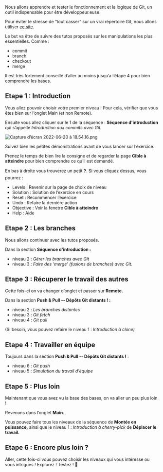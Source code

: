 Nous allons apprendre et tester le fonctionnement et la logique de Git, un outil indispensable pour être développeur.euse.

Pour éviter le stresse de “tout casser” sur un vrai répertoire Git, nous allons utiliser [ce site](https://learngitbranching.js.org/?locale=fr_FR).

Le but va être de suivre des tutos proposés sur les manipulations les plus essentielles. Comme :

- commit
- branch
- checkout
- merge

Il est très fortement conseillé d’aller au moins jusqu’a l’étape 4 pour bien comprendre les bases.

## Etape 1 : Introduction

Vous allez pouvoir choisir votre premier niveau ! Pour cela, vérifier que vous êtes bien sur l’onglet Main (et non Remote).

Ensuite vous allez cliquer sur le 1 de la séquence : **Séquence d'introduction** qui s’appelle *Introduction aux commits avec Git.*

![Capture d’écran 2022-06-20 à 18.54.16.png](https://s3-us-west-2.amazonaws.com/secure.notion-static.com/7750eeb2-1378-4cc2-9d0d-ac5102db63ec/Capture_decran_2022-06-20_a_18.54.16.png)

Suivez bien les petites démonstrations avant de vous lancer sur l’exercice.

Prenez le temps de bien lire la consigne et de regarder la page **Cible à atteindre** pour bien comprendre ce qu’il est demandé.

En bas à droite vous trouverez un petit ❓. Si vous cliquez dessus, vous pourrez :

- Levels : Revenir sur la page de choix de niveau
- Solution : Solution de l’exercice en cours
- Reset : Recommencer l’exercice
- Undo : Refaire la dernière action
- Objective : Voir la fenetre **Cible à atteindre**
- Help : Aide

## Etape 2 : Les branches

Nous allons continuer avec les tutos proposés.

Dans la section **Séquence d'introduction :**

- niveau 2 : *Gérer les branches avec Git*
- niveau 3 : *Faire des 'merge' (fusions de branches) avec Git.*

## Etape 3 : Récuperer le travail des autres

Cette fois-ci on va changer d’onglet et passer sur **Remote.**

Dans la section **Push & Pull -- Dépôts Git distants ! :**

- niveau 2 : *Les branches distantes*
- niveau 3 : *Git fetch*
- niveau 4 : *Git pull*

(Si besoin, vous pouvez refaire le niveau 1 : *Introduction à clone)*

## Etape 4 : Travailler en équipe

Toujours dans la section **Push & Pull -- Dépôts Git distants !** :

- niveau 6 : *Git push*
- niveau 5 : *Simulation du travail d'équipe*

## Etape **5 : Plus loin**

Maintenant que vous avez vu la base des bases, on va aller un peu plus loin !

Revenons dans l’onglet **Main**. 

Vous pouvez faire tous les niveaux de la séquence de **Montée en puissance,** ainsi que le niveau 1 : *Introduction à cherry-pick* de **Déplacer le travail.**

## Etape 6 : Encore plus loin ?

Aller, cette fois-ci vous pouvez choisir les niveaux qui vous intéresse ou vous intrigues ! Explorez ! Testez ! 🚀